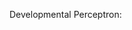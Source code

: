 Developmental Perceptron:

<p align="center">
  <img src="">
</p>

<p align="center">
  <img src="">
</p>

<p align="center">
  <img src="">
</p>
